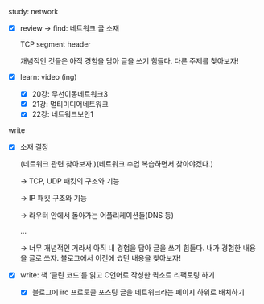 study: network

- [x]  review → find: 네트워크 글 소재
    
    TCP segment header
    
    개념적인 것들은 아직 경험을 담아 글을 쓰기 힘들다. 다른 주제를 찾아보자!
    
- [x]  learn: video (ing)
    - [x]  20강: 무선이동네트워크3
    - [x]  21강: 멀티미디어네트워크
    - [x]  22강: 네트워크보안1

write

- [x]  소재 결정
    
    (네트워크 관련 찾아보자.)(네트워크 수업 복습하면서 찾아야겠다.)
    
    → TCP, UDP 패킷의 구조와 기능
    
    → IP 패킷 구조와 기능
    
    → 라우터 안에서 돌아가는 어플리케이션들(DNS 등)
    
    …
    
    → 너무 개념적인 거라서 아직 내 경험을 담아 글을 쓰기 힘들다. 내가 경험한 내용을 글로 쓰자. 블로그에서 이전에 썼던 내용을 찾아보자!
    
- [x]  write: 책 ‘클린 코드’를 읽고 C언어로 작성한 퀵소트 리팩토링 하기
    - [x]  블로그에 irc 프로토콜 포스팅 글을 네트워크라는 페이지 하위로 배치하기
